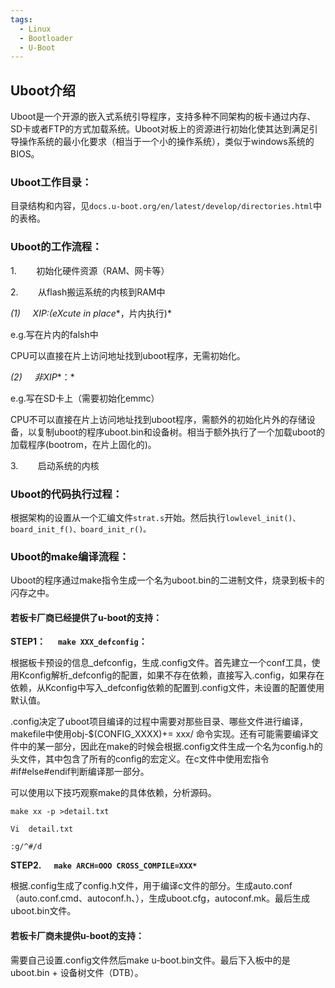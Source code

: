 ```yaml
---
tags:
  - Linux
  - Bootloader
  - U-Boot
---
```

## Uboot介绍

Uboot是一个开源的嵌入式系统引导程序，支持多种不同架构的板卡通过内存、SD卡或者FTP的方式加载系统。Uboot对板上的资源进行初始化使其达到满足引导操作系统的最小化要求（相当于一个小的操作系统），类似于windows系统的BIOS。

### **Uboot工作目录：**

目录结构和内容，见`docs.u-boot.org/en/latest/develop/directories.html`中的表格。

### **Uboot的工作流程：**

1.        初始化硬件资源（RAM、网卡等）

2.        从flash搬运系统的内核到RAM中

*(1)*     *XIP:(eXcute in place**，片内执行)*

e.g.写在片内的falsh中

CPU可以直接在片上访问地址找到uboot程序，无需初始化。

*(2)*     *非XIP**：*

e.g.写在SD卡上（需要初始化emmc）

CPU不可以直接在片上访问地址找到uboot程序，需额外的初始化片外的存储设备，以复制uboot的程序uboot.bin和设备树。相当于额外执行了一个加载uboot的加载程序(bootrom，在片上固化的)。

3.        启动系统的内核

### **Uboot的代码执行过程：**

根据架构的设置从一个汇编文件`strat.s`开始。然后执行`lowlevel_init()、board_init_f()、board_init_r()。`

### **Uboot的make编译流程：**

Uboot的程序通过make指令生成一个名为uboot.bin的二进制文件，烧录到板卡的闪存之中。                     

#### **若板卡厂商已经提供了u-boot的支持：**

**STEP1：      `make XXX_defconfig`：**

根据板卡预设的信息_defconfig，生成.config文件。首先建立一个conf工具，使用Kconfig解析_defconfig的配置，如果不存在依赖，直接写入.config，如果存在依赖，从Kconfig中写入_defconfig依赖的配置到.config文件，未设置的配置使用默认值。

.config决定了uboot项目编译的过程中需要对那些目录、哪些文件进行编译，makefile中使用obj-$(CONFIG_XXXX)+= xxx/ 命令实现。还有可能需要编译文件中的某一部分，因此在make的时候会根据.config文件生成一个名为config.h的头文件，其中包含了所有的config的宏定义。在c文件中使用宏指令#if#else#endif判断编译那一部分。

可以使用以下技巧观察make的具体依赖，分析源码。

```
make xx -p >detail.txt             

Vi  detail.txt          

:g/^#/d
```

**STEP2.      `make ARCH=OOO CROSS_COMPILE=XXX*`**

根据.config生成了config.h文件，用于编译c文件的部分。生成auto.conf（auto.conf.cmd、autoconf.h、），生成uboot.cfg，autoconf.mk。最后生成uboot.bin文件。

#### **若板卡厂商未提供u-boot的支持：**

需要自己设置.config文件然后make u-boot.bin文件。最后下入板中的是uboot.bin + 设备树文件（DTB）。
